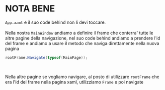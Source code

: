 # NOTA BENE

`App.xaml` e il suo code behind non li devi toccare. <br>
<br> 
Nella nostra `MainWindow` andiamo a definire il frame che conterra' tutte le altre pagine della navigazione, nel suo code behind andiamo a prendere l'id del frame e andiamo a usare il metodo che naviga direttamente nella nuova pagina
```c#
rootFrame.Navigate(typeof(MainPage));
```

<br>

Nella altre pagine se vogliamo navigare, al posto di utilizzare `rootFrame` che era l'id del frame nella pagina xaml, utilizziamo `Frame` e poi navigate

